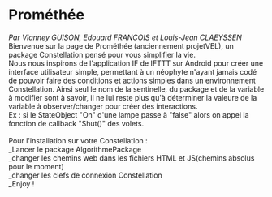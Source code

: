 # Prométhée
<i>Par Vianney GUISON, Edouard FRANCOIS et Louis-Jean CLAEYSSEN</i>
<br/>
Bienvenue sur la page de Prométhée (anciennement projetVEL), un package Constellation pensé pour vous simplifier la vie. 
<br/>
Nous nous inspirons de l'application IF de IFTTT sur Android pour créer une interface utilisateur simple, permettant à un néophyte n'ayant jamais codé de pouvoir faire des conditions et actions simples dans un environnement Constellation. Ainsi seul le nom de la sentinelle, du package et de la variable à modifier sont à savoir, il ne lui reste plus qu'à déterminer la valeure de la variable à observer/changer pour créer des interactions.
<br/>
Ex : si le StateObject "On" d'une lampe passe à "false" alors on appel la fonction de callback "Shut()" des volets.
<br />
<br />
Pour l'installation sur votre Constellation :<br/>
_Lancer le package AlgorithmePackage<br/>
_changer les chemins web dans les fichiers HTML et JS(chemins absolus pour le moment)<br/>
_changer les clefs de connexion Constellation<br/>
_Enjoy !<br/>
